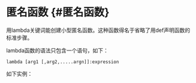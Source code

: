 # 匿名函数 {#匿名函数}

用lambda关键词能创建小型匿名函数。这种函数得名于省略了用def声明函数的标准步骤。

lambda函数的语法只包含一个语句，如下：

```
lambda [arg1 [,arg2,.....argn]]:expression
```

如下实例：



